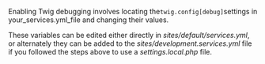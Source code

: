 Enabling Twig debugging involves locating the`twig.config[debug]`settings in your\_services.yml\_file and changing their values.

These variables can be edited either directly in _sites/default/services.yml_, or alternately they can be added to the _sites/development.services.yml_ file if you followed the steps above to use a _settings.local.php_ file.

